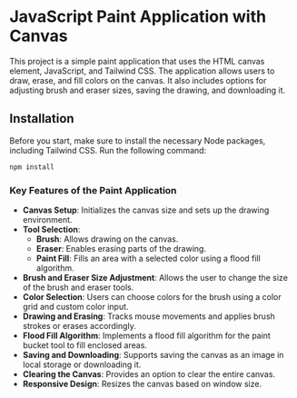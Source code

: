 # JavaScript Paint Application with Canvas

This project is a simple paint application that uses the HTML canvas element, JavaScript, and Tailwind CSS. The application allows users to draw, erase, and fill colors on the canvas. It also includes options for adjusting brush and eraser sizes, saving the drawing, and downloading it.

## Installation

Before you start, make sure to install the necessary Node packages, including Tailwind CSS. Run the following command:

```bash
npm install
```

### Key Features of the Paint Application

- **Canvas Setup**: Initializes the canvas size and sets up the drawing environment.
- **Tool Selection**:
  - **Brush**: Allows drawing on the canvas.
  - **Eraser**: Enables erasing parts of the drawing.
  - **Paint Fill**: Fills an area with a selected color using a flood fill algorithm.
- **Brush and Eraser Size Adjustment**: Allows the user to change the size of the brush and eraser tools.
- **Color Selection**: Users can choose colors for the brush using a color grid and custom color input.
- **Drawing and Erasing**: Tracks mouse movements and applies brush strokes or erases accordingly.
- **Flood Fill Algorithm**: Implements a flood fill algorithm for the paint bucket tool to fill enclosed areas.
- **Saving and Downloading**: Supports saving the canvas as an image in local storage or downloading it.
- **Clearing the Canvas**: Provides an option to clear the entire canvas.
- **Responsive Design**: Resizes the canvas based on window size.
